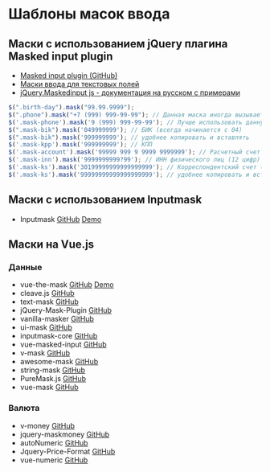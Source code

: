 # Шаблоны масок ввода

## Маски с использованием jQuery плагина Masked input plugin

- [Masked input plugin (GitHub)](https://github.com/digitalBush/jquery.maskedinput)
- [Маски ввода для текстовых полей](https://snipp.ru/jquery/masked-input)
- [jQuery.Maskedinput js - документация на русском с примерами](https://webstool.ru/jquery.maskedinput.html)

```javascript
$(".birth-day").mask("99.99.9999");
$(".phone").mask("+7 (999) 999-99-99"); // Данная маска иногда вызывает потерю клиента, некоторые люди не видят +7 и пишут 8903... в итоге теряется последняя цифра телефона. 
$('.mask-phone').mask('9 (999) 999-99-99'); // Лучше использовать данную маску для ввода номера телефона
$(".mask-bik").mask('049999999'); // БИК (всегда начинается с 04)
$(".mask-bik").mask('999999999'); // удобнее копировать и вставлять
$('.mask-kpp').mask('999999999'); // КПП
$('.mask-account').mask('99999 999 9 9999 9999999'); // Расчетный счет
$('.mask-inn').mask('9999999999?99'); // ИНН физического лиц (12 цифр) и ИНН юридического лица (10 цифр)
$('.mask-ks').mask('30199999999999999999'); // Корреспондентский счет (всегда начинается с 301)
$('.mask-ks').mask('99999999999999999999'); // удобнее копировать и вставлять
```

## Маски с использованием Inputmask

- Inputmask [GitHub](https://github.com/RobinHerbots/Inputmask) [Demo](https://robinherbots.github.io/Inputmask/)

## Маски на Vue.js

### Данные
- vue-the-mask [GitHub](https://github.com/vuejs-tips/vue-the-mask) [Demo](https://vuejs-tips.github.io/vue-the-mask/)
- cleave.js [GitHub](https://github.com/nosir/cleave.js)
- text-mask [GitHub](https://github.com/text-mask/text-mask)
- jQuery-Mask-Plugin [GitHub](https://github.com/igorescobar/jQuery-Mask-Plugin)
- vanilla-masker [GitHub](https://github.com/fernandofleury/vanilla-masker)
- ui-mask [GitHub](https://github.com/angular-ui/ui-mask)
- inputmask-core [GitHub](https://github.com/insin/inputmask-core)
- vue-masked-input [GitHub](https://github.com/niksmr/vue-masked-input)
- v-mask [GitHub](https://github.com/probil/v-mask)
- awesome-mask [GitHub](https://github.com/moip/awesome-mask)
- string-mask [GitHub](https://github.com/the-darc/string-mask)
- PureMask.js [GitHub](https://github.com/romulobrasil/PureMask.js)
- vue-mask [GitHub](https://github.com/devindex/vue-mask)

### Валюта
- v-money [GitHub](https://github.com/vuejs-tips/v-money)
- jquery-maskmoney [GitHub](https://github.com/plentz/jquery-maskmoney)
- autoNumeric [GitHub](https://github.com/autoNumeric/autoNumeric)
- Jquery-Price-Format [GitHub](https://github.com/flaviosilveira/Jquery-Price-Format)
- vue-numeric [GitHub](https://github.com/kevinongko/vue-numeric)